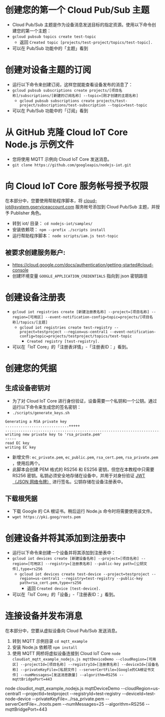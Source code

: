 # 创建您的第一个 Cloud Pub/Sub 主题
- Cloud Pub/Sub 主题是作为设备消息发送目标的指定资源。使用以下命令创建您的第一个主题：
- `gcloud pubsub topics create test-topic`
  - 返回 `Created topic [projects/test-project/topics/test-topic].`
- 可以在 Pub/Sub 功能中的「主题」看到

# 创建对设备主题的订阅
- 运行以下命令来创建订阅，这样您就能查看设备发布的消息了：
- `gcloud pubsub subscriptions create projects/[项目名称]/subscriptions/[新建的订阅名称] --topic=[刚才创建的主题名称]`
  - `gcloud pubsub subscriptions create projects/test-project/subscriptions/test-subscription --topic=test-topic`
- 可以在 Pub/Sub 功能中的「订阅」看到

# 从 GitHub 克隆 Cloud IoT Core Node.js 示例文件
- 您将使用 MQTT 示例向 Cloud IoT Core 发送消息。
- `git clone https://github.com/googleapis/nodejs-iot.git`

# 向 Cloud IoT Core 服务帐号授予权限
在本部分中，您要使用帮助程序脚本，将 cloud-iot@system.gserviceaccount.com 服务帐号添加到 Cloud Pub/Sub 主题，并授予 Publisher 角色。
- 转到 iot/ 目录： `cd nodejs-iot/samples/`
- 安装依赖项： `npm --prefix ./scripts install`
- 运行帮助程序脚本： `node scripts/iam.js test-topic`

## 被要求创建服务账户:
- <https://cloud.google.com/docs/authentication/getting-started#cloud-console>
- 创建环境变量 `GOOGLE_APPLICATION_CREDENTIALS` 指向到 json 密钥路径

# 创建设备注册表
- `gcloud iot registries create [新建注册表名称] --project=[项目名称] --region=[可用区] --event-notification-config=topic=projects/[项目名称]/topics/[主题]`
  - `gcloud iot registries create test-registry --project=testproject --region=us-central1 --event-notification-config=topic=projects/testproject/topics/test-topic`
    - `Created registry [test-registry].`
- 可以在「IoT Core」的「注册表详情」-「注册表ID：」看到。

# 创建您的凭据

## 生成设备密钥对
- 为了对 Cloud IoT Core 进行身份验证，设备需要一个私钥和一个公钥。通过运行以下命令来生成您的签名密钥：
- `./scripts/generate_keys.sh`
```
Generating a RSA private key
.............................+++++
...........................................................................................+++++
writing new private key to 'rsa_private.pem'
-----
read EC key
writing EC key
```
- 新增文件: `ec_private.pem`, `ec_public.pem`, `rsa_cert.pem`, `rsa_private.pem` ，使用后两个。
- 此脚本会创建 PEM 格式的 RS256 和 ES256 密钥，但您在本教程中只需要 RS256 密钥。私钥必须安全地存储在设备中，并用于对身份验证 [JWT（JSON 网络令牌）](https://cloud.google.com/iot/docs/how-tos/credentials/jwts?hl=zh-CN) 进行签名。公钥存储在设备注册表中。

## 下载根凭据
- 下载 Google 的 CA 根证书。稍后运行 Node.js 命令时将需要使用该文件。
- `wget https://pki.goog/roots.pem`

# 创建设备并将其添加到注册表中
- 运行以下命令来创建一个设备并将其添加到注册表中：
- `gcloud iot devices create [新建设备名称] --project=[项目名称] --region=[可用区] --registry=[注册表名称] --public-key path=[公钥文件],type=rs256`
  - `gcloud iot devices create test-device --project=testproject --region=us-central1 --registry=test-registry --public-key path=rsa_cert.pem,type=rs256`
    - 返回 `Created device [test-device].`
- 可以在「IoT Core」的「设备」-「注册表ID：」看到。

# 连接设备并发布消息
在本部分中，您要从虚拟设备向 Cloud Pub/Sub 发送消息。

1. 转到 MQTT 示例目录 `cd mqtt_example`
2. 安装 Node.js 依赖项 `npm install`
3. 使用 MQTT 网桥将虚拟设备连接到 Cloud IoT Core
`node cloudiot_mqtt_example_nodejs.js mqttDeviceDemo --cloudRegion=[可用区] --projectId=[项目名称] --registryId=[注册表名称] --deviceId=[设备名称] --privateKeyFile=[私钥文件] --serverCertFile=[Google的CA根证书文件] --numMessages=[发送消息数量] --algorithm=RS256 --mqttBridgePort=443`

node cloudiot_mqtt_example_nodejs.js mqttDeviceDemo --cloudRegion=us-central1 --projectId=testproject --registryId=test-registry --deviceId=test-node-device --privateKeyFile=../rsa_private.pem --serverCertFile=../roots.pem --numMessages=25 --algorithm=RS256 --mqttBridgePort=443
